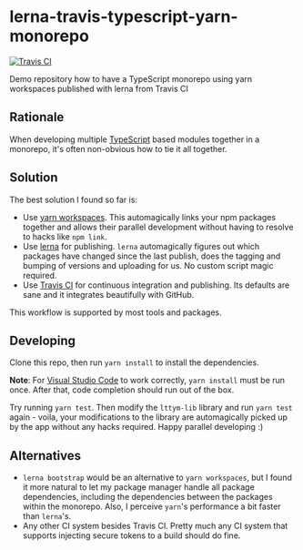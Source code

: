 # lerna-travis-typescript-yarn-monorepo

[![Travis CI](https://travis-ci.org/haraldF/lerna-travis-typescript-yarn-monorepo.svg?branch=master)](https://travis-ci.org/haraldF/lerna-travis-typescript-yarn-monorepo)

Demo repository how to have a TypeScript monorepo using yarn workspaces published with lerna from Travis CI

## Rationale

When developing multiple [TypeScript](http://www.typescriptlang.org/) based modules together in a monorepo, it's often
non-obvious how to tie it all together.

## Solution

The best solution I found so far is:

* Use [yarn workspaces](https://yarnpkg.com/lang/en/docs/workspaces/). This automagically links your npm packages together and allows their parallel development without having to resolve to hacks like `npm link`.
* Use [lerna](https://lernajs.io/) for publishing. `lerna` automagically figures out which packages have changed since the last publish, does the tagging and bumping of versions and uploading for us. No custom script magic required.
* Use [Travis CI](https://travis-ci.org/) for continuous integration and publishing. Its defaults are sane and it integrates beautifully with GitHub.

This workflow is supported by most tools and packages.

## Developing

Clone this repo, then run `yarn install` to install the dependencies.

**Note**: For [Visual Studio Code](https://code.visualstudio.com/) to work correctly, `yarn install` must be run once. After that, code completion should run out of the box.

Try running `yarn test`. Then modify the `lttym-lib` library and run `yarn test` again - voila, your modifications to the library are automagically picked up by the app without any hacks required. Happy parallel developing :)

## Alternatives

* `lerna bootstrap` would be an alternative to `yarn workspaces`, but I found it more natural to let my package manager handle all package dependencies, including the dependencies between the packages within the monorepo. Also, I perceive `yarn`'s performance a bit faster than `lerna`'s.
* Any other CI system besides Travis CI. Pretty much any CI system that supports injecting secure tokens to a build should do fine.
